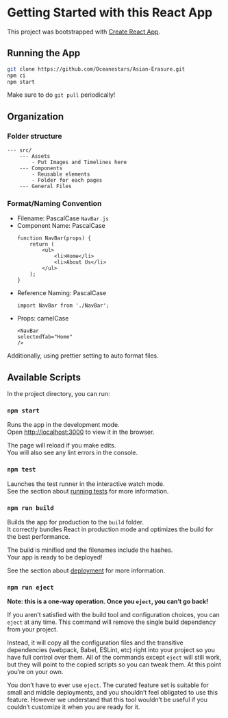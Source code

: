 # Getting Started with this React App

This project was bootstrapped with [Create React App](https://github.com/facebook/create-react-app).
## Running the App

```bash
git clone https://github.com/Oceanestars/Asian-Erasure.git
npm ci 
npm start
```
Make sure to do `git pull` periodically!
## Organization

### Folder structure
```
--- src/
    --- Assets 
        - Put Images and Timelines here
    --- Components
        - Reusable elements
        - Folder for each pages
    --- General Files

```
### Format/Naming Convention
- Filename: PascalCase
    `
    NavBar.js
    `
- Component Name: PascalCase
    ```
    function NavBar(props) {
        return (
            <ul>
                <li>Home</li>
                <li>About Us</li>
            </ul>
        );
    }
    ```
- Reference Naming: PascalCase
    ```
    import NavBar from './NavBar';
    ```
- Props: camelCase
    ```
    <NavBar
    selectedTab="Home"
    />
    ```
Additionally, using prettier setting to auto format files.



## Available Scripts

In the project directory, you can run:

### `npm start`

Runs the app in the development mode.\
Open [http://localhost:3000](http://localhost:3000) to view it in the browser.

The page will reload if you make edits.\
You will also see any lint errors in the console.

### `npm test`

Launches the test runner in the interactive watch mode.\
See the section about [running tests](https://facebook.github.io/create-react-app/docs/running-tests) for more information.

### `npm run build`

Builds the app for production to the `build` folder.\
It correctly bundles React in production mode and optimizes the build for the best performance.

The build is minified and the filenames include the hashes.\
Your app is ready to be deployed!

See the section about [deployment](https://facebook.github.io/create-react-app/docs/deployment) for more information.

### `npm run eject`

**Note: this is a one-way operation. Once you `eject`, you can’t go back!**

If you aren’t satisfied with the build tool and configuration choices, you can `eject` at any time. This command will remove the single build dependency from your project.

Instead, it will copy all the configuration files and the transitive dependencies (webpack, Babel, ESLint, etc) right into your project so you have full control over them. All of the commands except `eject` will still work, but they will point to the copied scripts so you can tweak them. At this point you’re on your own.

You don’t have to ever use `eject`. The curated feature set is suitable for small and middle deployments, and you shouldn’t feel obligated to use this feature. However we understand that this tool wouldn’t be useful if you couldn’t customize it when you are ready for it.


